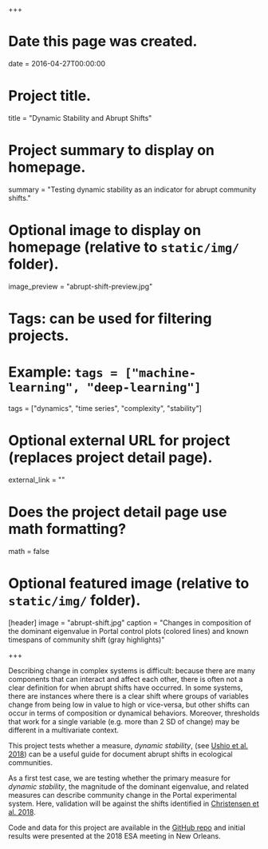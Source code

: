 +++
# Date this page was created.
date = 2016-04-27T00:00:00

# Project title.
title = "Dynamic Stability and Abrupt Shifts"

# Project summary to display on homepage.
summary = "Testing dynamic stability as an indicator for abrupt community shifts."

# Optional image to display on homepage (relative to `static/img/` folder).
image_preview = "abrupt-shift-preview.jpg"

# Tags: can be used for filtering projects.
# Example: `tags = ["machine-learning", "deep-learning"]`
tags = ["dynamics", "time series", "complexity", "stability"]

# Optional external URL for project (replaces project detail page).
external_link = ""

# Does the project detail page use math formatting?
math = false

# Optional featured image (relative to `static/img/` folder).
[header]
image = "abrupt-shift.jpg"
caption = "Changes in composition of the dominant eigenvalue in Portal control plots (colored lines) and known timespans of community shift (gray highlights)"

+++

Describing change in complex systems is difficult: because there are many components that can interact and affect each other, there is often not a clear definition for when abrupt shifts have occurred. In some systems, there are instances where there is a clear shift where groups of variables change from being low in value to high or vice-versa, but other shifts can occur in terms of composition or dynamical behaviors. Moreover, thresholds that work for a single variable (e.g. more than 2 SD of change) may be different in a multivariate context.

This project tests whether a measure, *dynamic stability*, (see [Ushio et al. 2018](https://haoye.us/publication/2018_maizuru-dynamic-stability/)) can be a useful guide for document abrupt shifts in ecological communities.

As a first test case, we are testing whether the primary measure for *dynamic stability*, the magnitude of the dominant eigenvalue, and related measures can describe community change in the Portal experimental system. Here, validation will be against the shifts identified in [Christensen et al. 2018](https://esajournals.onlinelibrary.wiley.com/doi/abs/10.1002/ecy.2373).

Code and data for this project are available in the [GitHub repo](https://github.com/ha0ye/portal-DS) and initial results were presented at the 2018 ESA meeting in New Orleans.
